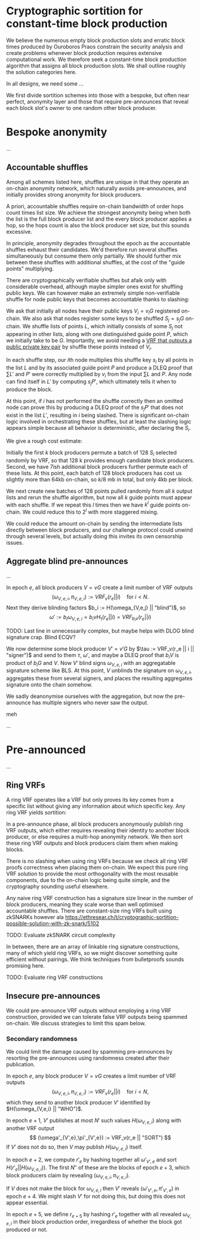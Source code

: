 
# Cryptographic sortition for constant-time block production 

We believe the numerous empty block production slots and erratic block times produced by Ouroboros Praos constrain the security analysis and create problems whenever block production requires extensive computational work.  We therefore seek a constant-time block production algorithm that assigns all block production slots.  We shall outline roughly the solution categories here.

In all designs, we need some ...

We first divide sortition schemes into those with a bespoke, but often near perfect, anonymity layer and those that require pre-announces that reveal each block slot's owner to one random other block producer.


# Bespoke anonymity

...


## Accountable shuffles

Among all schemes listed here, shuffles are unique in that they operate an on-chain anonymity network, which naturally avoids pre-announces, and initially provides strong anonymity for block producers. 

A priori, accountable shuffles require on-chain bandwidth of order hops count times list size.  We achieve the strongest anonymity being when both the list is the full block producer list and the every block producer applies a hop, so the hops count is also the block producer set size, but this sounds excessive.

In principle, anonymity degrades throughout the epoch as the accountable shuffles exhaust their candidates.  We'd therefore run several shuffles simultaneously but consume them only partially.  We should further mix between these shuffles with additional shuffles, at the cost of the "guide points" multiplying.


There are cryptographically verifiable shuffles but afaik only with considerable overhead, although maybe simpler ones exist for shuffling public keys.  We can however make an extremely simple non-verifiable shuffle for node public keys that becomes accountable thanks to slashing:

We ask that initially all nodes have their public keys $V_i = v_i G$ registered on-chain.  We also ask that nodes register some keys to be shuffled $S_j = s_j G$ on-chain.  We shuffle lists of points $L$, which initially consists of some $S_j$ not appearing in other lists, along with one distinguished guide point $P$, which we initially take to be $G$.  Importantly, we avoid needing a [VRF that outputs a public private key pair](https://forum.web3.foundation/t/verifiable-random-commitments-or-public-keys/39) by shuffle these points instead of $V_i$.

In each shuffle step, our $i$th node multiplies this shuffle key $s_i$ by all points in the list $L$ and by its associated guide point $P$ and produce a DLEQ proof that $\sum L'$ and $P'$ were correctly multiplied by $v_i$ from the input $\sum L$ and $P$.  Any node can find itself in $L'$ by computing $s_j P'$, which ultimately tells it when to produce the block.  

At this point, if $i$ has not performed the shuffle correctly then an omitted node can prove this by producing a DLEQ proof of the $s_j P'$ that does not exist in the list $L'$, resulting in $i$ being slashed.  There is significant on-chain logic involved in orchestrating these shuffles, but at least the slashing logic appears simple because all behavior is deterministic, after declaring the $S_i$.


We give a rough cost estimate:

Initially the first $k$ block producers permute a batch of 128 $S_i$ selected randomly by VRF, so that 128 k provides enough candidate block producers.  Second, we have 7ish additional block producers further permute each of these lists.  At this point, each batch of 128 block producers has cost us slightly more than 64kb on-chain, so $k/8$ mb in total, but only 4kb per block.

We next create new batches of 128 points pulled randomly from all $k$ output lists and rerun the shuffle algorithm, but now all $k$ guide points must appear with each shuffle.  If we repeat this $l$ times then we have $k^l$ guide points on-chain.  We could reduce this to $2^l$ with more staggered mixing.  

We could reduce the amount on-chain by sending the intermediate lists directly between block producers, and our challenge protocol could unwind through several levels, but actually doing this invites its own censorship issues.  


## Aggregate blind pre-announces

...

In epoch $e$, all block producers $V = v G$ create a limit number of VRF outputs 
$$ (\omega_{V,e,i},\pi_{V,e,i}) := VRF_v(r_e || i) \quad \textrm{for $i < N$.} $$
Next they derive blinding factors $b_i := H(\omega_{V,e,j} || "blind")$, so
$$ \omega' := b_i \omega_{V,e,i} = b_i v H_1(r_e || i) = VRF_{b_i v}(r_e || i) $$

TODO: Last line in unnecessarily complex, but maybe helps with DLOG blind signature crap.  Blind ECQV?

We now determine some block producer $V'= v' G$ by $\tau := VRF_v(r_e || i || "signer")$ and send to them $\tau$, $\omega'$, and maybe a DLEQ proof that $b_i V$ is product of $b_i G$ and $V$.  Now $V'$ blind signs $\omega_{V,e,i}$ with an aggregatable signature scheme like BLS.  At this point, $V$ unblinds the signature on $\omega_{V,e,i}$, aggregates these from several signers, and places the resulting aggregates signature onto the chain somehow.  

We sadly deanonymise ourselves with the aggregation, but now the pre-announce has multiple signers who never saw the output.

meh

...


# Pre-announced

...


## Ring VRFs

A ring VRF operates like a VRF but only proves its key comes from a specific list without giving any information about which specific key.  Any ring VRF yields sortition:

In a pre-announce phase, all block producers anonymously publish ring VRF outputs, which either requires revealing their identity to another block producer, or else requires a multi-hop anonymity network.  We then sort these ring VRF outputs and block producers claim them when making blocks.

There is no slashing when using ring VRFs because we check all ring VRF proofs correctness when placing them on-chain.  We expect this pure ring VRF solution to provide the most orthogonality with the most reusable components, due to the on-chain logic being quite simple, and the cryptography sounding useful elsewhere.

Any naive ring VRF construction has a signature size linear in the number of block producers, meaning they scale worse than well optimised accountable shuffles.  There are constant-size ring VRFs built using zkSNARKs however ala https://ethresear.ch/t/cryptographic-sortition-possible-solution-with-zk-snark/5102

TODO: Evaluate zkSNARK circuit complexity

In between, there are an array of linkable ring signature constructions, many of which yield ring VRFs, so we might discover something quite efficient without pairings.  We think techniques from bulletproofs sounds promising here.

TODO: Evaluate ring VRF constructions


## Insecure pre-announces

We could pre-announce VRF outputs without employing a ring VRF construction, provided we can tolerate false VRF outputs being spammed on-chain.  We discuss strategies to limit this spam below.


### Secondary randomness

We could limit the damage caused by spamming pre-announces by resorting the pre-announces using randomness created after their publication.

In epoch $e$, any block producer $V = v G$ creates a limit number of VRF outputs 
$$ (\omega_{V,e,i},\pi_{V,e,i}) := VRF_v(r_e || i) \quad \textrm{for $i < N$,} $$
which they send to another block producer $V'$ identified by $H(\omega_{V,e,i} || "WHO")$.

In epoch $e+1$, $V'$ publishes at most $N'$ such values $H(\omega_{V,e,i})$ along with another VRF output
$$ (\omega'_{V',e},\pi'_{V',e}) := VRF_v(r_e || "SORT") $$
If $V'$ does not do so, then $V$ may publish $H(\omega_{V,e,i})$ itself.

In epoch $e+2$, we compute $r'_e$ by hashing together all $\omega'_{V',e}$ and sort $H(r'_e || H(\omega_{V,e,i}))$.  The first $N''$ of these are the blocks of epoch $e+3$, which block producers claim by revealing $(\omega_{V,e,i},\pi_{V,e,i})$.  

If $V$ does not make the block for $\omega_{V,e,i}$ then $V'$ reveals $(\omega'_{V',e},\pi'_{V',e})$ in epoch $e+4$.  We might slash $V'$ for not doing this, but doing this does not appear essential. 

In epoch $e+5$, we define $r_{e+5}$ by hashing $r'_e$ together with all revealed $\omega_{V,e,i}$ in their block production order, irregardless of whether the block got produced or not.

### 


